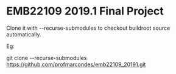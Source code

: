 # EMB22109 2019.1 Final Project

Clone it with --recurse-submodules to checkout buildroot source automatically.

Eg:

git clone --recurse-submodules https://github.com/profmarcondes/emb22109_20191.git
